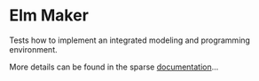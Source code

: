 # Elm Maker

Tests how to implement an integrated modeling and programming environment.

More details can be found in the sparse [documentation](https://pitnyr.github.io/elm-maker/)...

